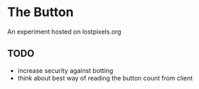 # The Button

An experiment hosted on lostpixels.org

## TODO

- increase security against botting
- think about best way of reading the button count from client
